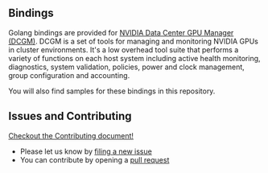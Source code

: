 ## Bindings

Golang bindings are provided for [NVIDIA Data Center GPU Manager (DCGM)](https://developer.nvidia.com/dcgm). DCGM is a set of tools for managing and monitoring NVIDIA GPUs in cluster environments. It's a low overhead tool suite that performs a variety of functions on each host system including active health monitoring, diagnostics, system validation, policies, power and clock management, group configuration and accounting.

You will also find samples for these bindings in this repository.

## Issues and Contributing

[Checkout the Contributing document!](CONTRIBUTING.md)

* Please let us know by [filing a new issue](https://github.com/seanchen022/go-dcgm/issues/new)
* You can contribute by opening a [pull request](https://github.com/seanchen022/go-dcgm)
